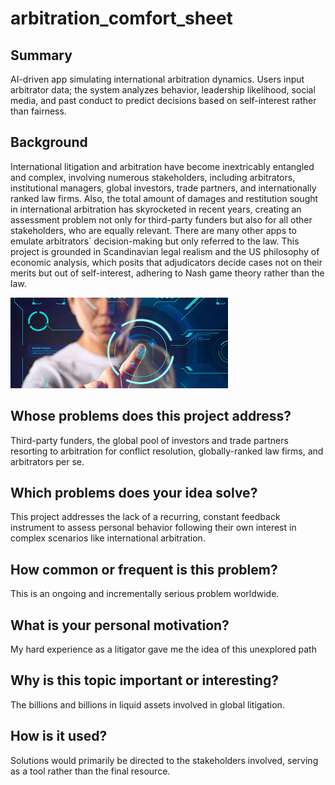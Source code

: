 # arbitration_comfort_sheet

## Summary

AI-driven app simulating international arbitration dynamics. Users input arbitrator data; the system analyzes behavior, leadership likelihood, social media, and past conduct to predict decisions based on self-interest rather than fairness.

## Background

International litigation and arbitration have become inextricably entangled and complex, involving numerous stakeholders,
including arbitrators, institutional managers, global investors, trade partners, and internationally ranked law firms. 
Also, the total amount of damages and restitution sought in international arbitration has skyrocketed in recent years,
creating an assessment problem not only for third-party funders but also for all other stakeholders, who are equally relevant.
There are many other apps to emulate arbitrators´ decision-making but only referred to the law. 
This project is grounded in Scandinavian legal realism and the US philosophy of economic analysis, which posits that 
adjudicators decide cases not on their merits but out of self-interest, adhering to Nash game theory rather than the law.

![tech](/tech.gif)

## Whose problems does this project address? 

Third-party funders, the global pool of investors and trade partners resorting to arbitration for conflict resolution, 
globally-ranked law firms, and arbitrators per se.

## Which problems does your idea solve?

This project addresses the lack of a recurring, constant feedback instrument to assess personal behavior following their own 
interest in complex scenarios like international arbitration.

## How common or frequent is this problem?

This is an ongoing and incrementally serious problem worldwide.

## What is your personal motivation?

My hard experience as a litigator gave me the idea of this unexplored path

## Why is this topic important or interesting?

The billions and billions in liquid assets involved in global litigation. 

## How is it used?

Solutions would primarily be directed to the stakeholders involved, serving as a tool rather than the final resource.

